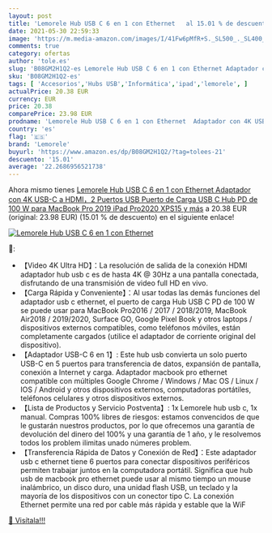 ```yaml
---
layout: post
title: 'Lemorele Hub USB C 6 en 1 con Ethernet   al 15.01 % de descuento'
date: 2021-05-30 22:59:33
image: 'https://m.media-amazon.com/images/I/41Fw6pMfR+S._SL500_._SL400_.jpg'
comments: true
category: ofertas
author: 'tole.es'
slug: 'B08GM2H1Q2-es Lemorele Hub USB C 6 en 1 con Ethernet Adaptador con 4K...'
sku: 'B08GM2H1Q2-es'
tags: [ 'Accesorios','Hubs USB','Informática','ipad','lemorele', ]
actualPrice: 20.38 EUR
currency: EUR
price: 20.38
comparePrice: 23.98 EUR
prodname: 'Lemorele Hub USB C 6 en 1 con Ethernet  Adaptador con 4K USB-C a HDMI，2 Puertos USB  Puerto de Carga USB C Hub PD de 100 W para MacBook Pro 2019  iPad Pro2020  XPS15 y más'
country: 'es'
flag: '🇪🇸'
brand: 'Lemorele'
buyurl: 'https://www.amazon.es/dp/B08GM2H1Q2/?tag=tolees-21'
descuento: '15.01'
average: '22.2686956521738'
---
```


Ahora mismo tienes [Lemorele Hub USB C 6 en 1 con Ethernet  Adaptador con 4K USB-C a HDMI，2 Puertos USB  Puerto de Carga USB C Hub PD de 100 W para MacBook Pro 2019  iPad Pro2020  XPS15 y más](https://www.amazon.es/dp/B08GM2H1Q2/?tag=tolees-21) a 20.38 EUR (original: 23.98 EUR) (15.01 %  de descuento) en el siguiente enlace!

[![Lemorele Hub USB C 6 en 1 con Ethernet  ](https://m.media-amazon.com/images/I/41Fw6pMfR+S._SL500_._SL400_.jpg)](https://www.amazon.es/dp/B08GM2H1Q2/?tag=tolees-21)

🔎:

- 【Video 4K Ultra HD】：La resolución de salida de la conexión HDMI adaptador hub usb c es de hasta 4K @ 30Hz a una pantalla conectada, disfrutando de una transmisión de video full HD en vivo.
- 【Carga Rápida y Conveniente】：Al usar todas las demás funciones del adaptador usb c ethernet, el puerto de carga Hub USB C PD de 100 W se puede usar para MacBook Pro2016 / 2017 / 2018/2019, MacBook Air2018 / 2019/2020, Surface GO, Google Pixel Book y otros laptops / dispositivos externos compatibles, como teléfonos móviles, están completamente cargados (utilice el adaptador de corriente original del dispositivo).
- 【Adaptador USB-C 6 en 1】: Este hub usb convierta un solo puerto USB-C en 5 puertos para transferencia de datos, expansión de pantalla, conexión a Internet y carga. Adaptador macbook pro ethernet compatible con múltiples Google Chrome / Windows / Mac OS / Linux / IOS / Android y otros dispositivos externos, computadoras portátiles, teléfonos celulares y otros dispositivos externos.
- 【Lista de Productos y Servicio Postventa】: 1x Lemorele hub usb c, 1x manual. Compras 100% libres de riesgos: estamos convencidos de que le gustarán nuestros productos, por lo que ofrecemos una garantía de devolución del dinero del 100% y una garantía de 1 año, y le resolvemos todos los problem ilimitas unado númeres problem.
- 【Transferencia Rápida de Datos y Conexión de Red】：Este adaptador usb c ethernet tiene 6 puertos para conectar dispositivos periféricos permiten trabajar juntos en la computadora portátil. Significa que hub usb de macbook pro ethernet puede usar al mismo tiempo un mouse inalámbrico, un disco duro, una unidad flash USB, un teclado y la mayoría de los dispositivos con un conector tipo C. La conexión Ethernet permite una red por cable más rápida y estable que la WiF

[🛒 Visítala!!!](https://www.amazon.es/dp/B08GM2H1Q2/?tag=tolees-21)

